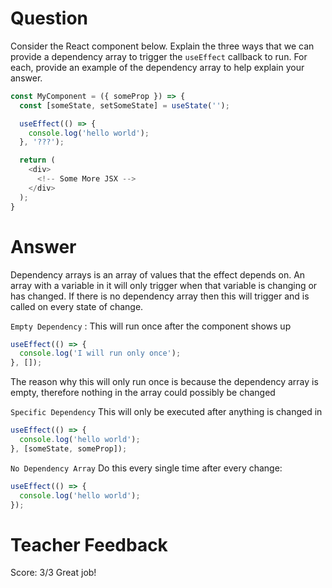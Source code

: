 # Question

Consider the React component below. Explain the three ways that we can provide a dependency array to trigger the `useEffect` callback to run. For each, provide an example of the dependency array to help explain your answer.

```js
const MyComponent = ({ someProp }) => {
  const [someState, setSomeState] = useState('');

  useEffect(() => {
    console.log('hello world');
  }, '???');

  return (
    <div>
      <!-- Some More JSX -->
    </div>
  );
}
```

# Answer
Dependency arrays is an array of values that the effect depends on. An array with a variable in it will only trigger when that variable is changing or has changed. If there is no dependency array then this will trigger and is called on every state of change.

`Empty Dependency` :
This will run once after the component shows up
```js
useEffect(() => {
  console.log('I will run only once');
}, []);
```
The reason why this will only run once is because the dependency array is empty, therefore nothing in the array could possibly be changed


`Specific Dependency`
This will only be executed after anything is changed in
```js
useEffect(() => {
  console.log('hello world');
}, [someState, someProp]);
```

`No Dependency Array`
Do this every single time after every change:
```js
useEffect(() => {
  console.log('hello world');
});

```

# Teacher Feedback

Score: 3/3
Great job!
